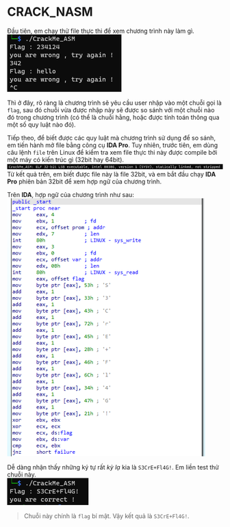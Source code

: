 # CRACK_NASM
Đầu tiên, em chạy thử file thực thi để xem chương trình này làm gì.  
![](https://github.com/datthinh1801/NT209.L21.ANTN-Challenges/blob/main/crack_nasm/crack_nasm_try.png)  

Thì ở đây, rõ ràng là chương trình sẽ yêu cầu user nhập vào một chuỗi gọi là `flag`, sau đó chuỗi vừa được nhập này sẽ được so sánh với một chuỗi nào đó trong chương trình (có thể là chuỗi hằng, hoặc được tính toán thông qua một số quy luật nào đó).  

Tiếp theo, để biết được các quy luật mà chương trình sử dụng để so sánh, em tiến hành mở file bằng công cụ **IDA Pro**. Tuy nhiên, trước tiên, em dùng câu lệnh `file` trên Linux để kiểm tra xem file thực thi này được compile bởi một máy có kiến trúc gì (32bit hay 64bit).
![](https://github.com/datthinh1801/NT209.L21.ANTN-Challenges/blob/main/crack_nasm/crach_nasm_file_command.png)  
Từ kết quả trên, em biết được file này là file 32bit, và em bắt đầu chạy **IDA Pro** phiên bản 32bit để xem hợp ngữ của chương trình.

Trên **IDA**, hợp ngữ của chương trình như sau:  
![](https://github.com/datthinh1801/NT209.L21.ANTN-Challenges/blob/main/crack_nasm/crach_nasm_ida.png)

Dễ dàng nhận thấy những ký tự rất *kỳ lạ* kia là `S3CrE+Fl4G!`. Em liền test thử chuỗi này.  
![](https://github.com/datthinh1801/NT209.L21.ANTN-Challenges/blob/main/crack_nasm/crack_nasm_correct.png)  
> Chuỗi này chính là `flag` bí mật. Vậy kết quả là `S3CrE+Fl4G!`.
